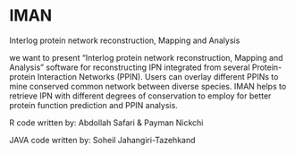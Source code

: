 # IMAN
Interlog protein network reconstruction, Mapping and Analysis


we want to present “Interlog protein network reconstruction, Mapping and Analysis” software for reconstructing IPN integrated from several Protein-protein Interaction Networks (PPIN). Users can overlay different PPINs to mine conserved common network between diverse species. IMAN helps to retrieve IPN with different degrees of conservation to employ for better protein function prediction and PPIN analysis.


R code written by: Abdollah Safari & Payman Nickchi

JAVA code written by: Soheil Jahangiri-Tazehkand
